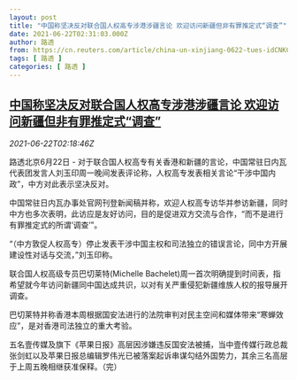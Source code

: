 ```yaml
---
layout: post
title: "中国称坚决反对联合国人权高专涉港涉疆言论 欢迎访问新疆但非有罪推定式“调查”"
date: 2021-06-22T02:31:03.000Z
author: 路透
from: https://cn.reuters.com/article/china-un-xinjiang-0622-tues-idCNKCS2DY071
tags: [ 路透 ]
categories: [ 路透 ]
---
```

<!--1624329063000-->
[中国称坚决反对联合国人权高专涉港涉疆言论 欢迎访问新疆但非有罪推定式“调查”](https://cn.reuters.com/article/china-un-xinjiang-0622-tues-idCNKCS2DY071)
------

<div>
<div><i>2021-06-22T02:18:46Z</i></div><p>路透北京6月22日 - 对于联合国人权高专有关香港和新疆的言论，中国常驻日内瓦代表团发言人刘玉印周一晚间发表评论称，人权高专发表相关言论“干涉中国内政”，中方对此表示坚决反对。</p><p>中国常驻日内瓦办事处官网刊登新闻稿并称，欢迎人权高专访华并参访新疆，同时中方也多次表明，此访应是友好访问，目的是促进双方交流与合作，“而不是进行有罪推定式的所谓‘调查’”。</p><p>“（中方敦促人权高专）停止发表干涉中国主权和司法独立的错误言论，同中方开展建设性对话与交流，”刘玉印称。</p><p>联合国人权高级专员巴切莱特(Michelle Bachelet)周一首次明确提到时间表，指希望就今年访问新疆同中国达成共识，以对有关严重侵犯新疆维族人权的报导展开调查。</p><p>巴切莱特并称香港本周根据国安法进行的法院审判对民主空间和媒体带来“寒蝉效应”，是对香港司法独立的重大考验。</p><p>五名壹传媒及旗下《苹果日报》高层因涉嫌违反国安法被捕，当中壹传媒行政总裁张剑虹以及苹果日报总编辑罗伟光已被落案起诉串谋勾结外国势力，其余三名高层于上周五晚相继获准保释。（完）</p>
</div>
